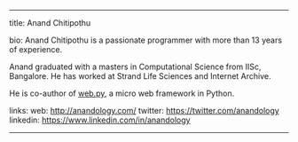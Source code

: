 ---

title:
  Anand Chitipothu

bio:
  Anand Chitipothu is a passionate programmer with more than 13 years of experience.
  
  Anand graduated with a masters in Computational Science from IISc, Bangalore. He has worked at
  Strand Life Sciences and Internet Archive.
  
  He is co-author of [web.py](http://webpy.org), a micro web framework in Python.

links:
  web: http://anandology.com/
  twitter: https://twitter.com/anandology
  linkedin: https://www.linkedin.com/in/anandology

---